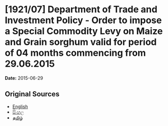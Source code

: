 # [1921/07] Department of Trade and Investment Policy - Order to impose a Special Commodity Levy on Maize and Grain sorghum valid for period of 04 months commencing from 29.06.2015

**Date:** 2015-06-29

## Original Sources

- [English](https://documents.gov.lk/view/extra-gazettes/2015/6/1921-07_E.pdf)
- [සිංහල](https://documents.gov.lk/view/extra-gazettes/2015/6/1921-07_S.pdf)
- [தமிழ்](https://documents.gov.lk/view/extra-gazettes/2015/6/1921-07_T.pdf)
